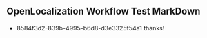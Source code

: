 ## OpenLocalization Workflow Test MarkDown
* 8584f3d2-839b-4995-b6d8-d3e3325f54a1 
thanks!<!--HONumber=Mar16_HO3-->

